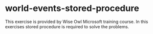 # world-events-stored-procedure
This exercise is provided by Wise Owl Microsoft training course. In this exercises stored procedure is required to solve the problems.
